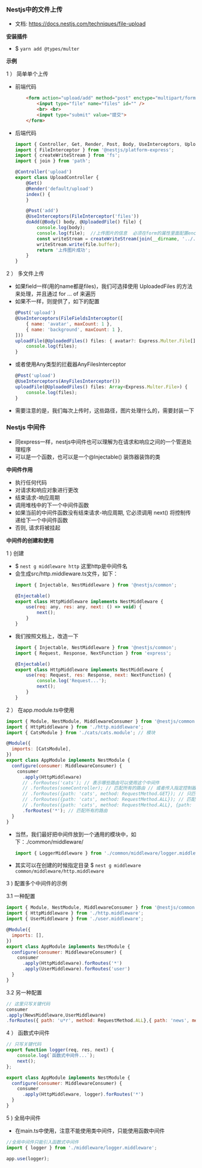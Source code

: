 ### Nestjs中的文件上传

- 文档: https://docs.nestjs.com/techniques/file-upload

**安装插件**

- $ `yarn add @types/multer`

**示例**

1 ） 简单单个上传

- 前端代码
    ```html
        <form action="upload/add" method="post" enctype="multipart/form-data">
            <input type="file" name="files" id="" />
            <br> <br>
            <input type="submit" value="提交">
        </form>
    ```

- 后端代码
    ```js
    import { Controller, Get, Render, Post, Body, UseInterceptors, UploadedFile } from '@nestjs/common';
    import { FileInterceptor } from '@nestjs/platform-express';
    import { createWriteStream } from 'fs';
    import { join } from 'path';

    @Controller('upload')
    export class UploadController {
        @Get()
        @Render('default/upload')
        index() {
        }

        @Post('add')
        @UseInterceptors(FileInterceptor('files'))
        doAdd(@Body() body, @UploadedFile() file) {
            console.log(body);
            console.log(file);  //上传图片的信息  必须在form的属性里面配置enctype="multipart/form-data"
            const writeStream = createWriteStream(join(__dirname, '../../public/upload', `${Date.now()}-${file.originalname}`))
            writeStream.write(file.buffer);
            return '上传图片成功';
        }
    }
    ```

2 ） 多文件上传

- 如果field一样(用的name都是files)，我们可选择使用 UploadedFiles 的方法来处理，并且通过 for ... of 来遍历
- 如果不一样，则提供了，如下的配置
    ```js
    @Post('upload')
    @UseInterceptors(FileFieldsInterceptor([
        { name: 'avatar', maxCount: 1 },
        { name: 'background', maxCount: 1 },
    ]))
    uploadFile(@UploadedFiles() files: { avatar?: Express.Multer.File[], background?: Express.Multer.File[] }) {
        console.log(files);
    }
    ```
- 或者使用Any类型的拦截器AnyFilesInterceptor
    ```js
    @Post('upload')
    @UseInterceptors(AnyFilesInterceptor())
    uploadFile(@UploadedFiles() files: Array<Express.Multer.File>) {
        console.log(files);
    }
    ```
- 需要注意的是，我们每次上传时，这些路径，图片处理什么的，需要封装一下

### Nestjs 中间件

- 同express一样，nestjs中间件也可以理解为在请求和响应之间的一个管道处理程序
- 可以是一个函数，也可以是一个@Injectable() 装饰器装饰的类

**中间件作用**

- 执行任何代码
- 对请求和响应对象进行更改
- 结束请求-响应周期
- 调用堆栈中的下一个中间件函数
- 如果当前的中间件函数没有结束请求-响应周期, 它必须调用 next() 将控制传递给下一个中间件函数
- 否则, 请求将被挂起

**中间件的创建和使用**

1 ) 创建

- $ `nest g middleware http` 这里http是中间件名
- 会生成src/http.middleware.ts文件，如下：
    ```js
    import { Injectable, NestMiddleware } from '@nestjs/common';

    @Injectable()
    export class HttpMiddleware implements NestMiddleware {
        use(req: any, res: any, next: () => void) {
            next();
        }
    }
    ```
- 我们按照文档上，改造一下
    ```js
    import { Injectable, NestMiddleware } from '@nestjs/common';
    import { Request, Response, NextFunction } from 'express';

    @Injectable()
    export class HttpMiddleware implements NestMiddleware {
        use(req: Request, res: Response, next: NextFunction) {
            console.log('Request...');
            next();
        }
    }
    ```

2 ） 在app.module.ts中使用

```js
import { Module, NestModule, MiddlewareConsumer } from '@nestjs/common';
import { HttpMiddleware } from './http.middleware';
import { CatsModule } from './cats/cats.module'; // 模块

@Module({
  imports: [CatsModule],
})
export class AppModule implements NestModule {
  configure(consumer: MiddlewareConsumer) {
    consumer
      .apply(HttpMiddleware)
      // .forRoutes('cats'); // 表示哪些路由可以使用这个中间件
      // .forRoutes(someController); // 匹配所有的路由 // 或者传入指定控制器，但是不建议这样写 
      // .forRoutes({path: 'cats', method: RequestMethod.GET}); // 只匹配GET
      // .forRoutes({path: 'cats', method: RequestMethod.ALL}); // 匹配所有方法
      // .forRoutes({path: 'cats', method: RequestMethod.ALL}, {path: 'user', method: RequestMethod.ALL}); // 配置多个
      .forRoutes('*'); // 匹配所有的路由 
  }
}
```

- 当然，我们最好把中间件放到一个通用的模块中，如下：./common/middleware/
    ```js
    import { LoggerMiddleware } from './common/middleware/logger.middleware';
    ```
- 其实可以在创建的时候指定目录 $ `nest g middleware common/middleware/http.middleware`

3 ) 配置多个中间件的示例

3.1 一种配置
```js
import { Module, NestModule, MiddlewareConsumer } from '@nestjs/common';
import { HttpMiddleware } from './http.middleware';
import { UserMiddleware } from './user.middleware';

@Module({
  imports: [],
})
export class AppModule implements NestModule {
  configure(consumer: MiddlewareConsumer) {
    consumer
      .apply(HttpMiddleware).forRoutes('*')
      .apply(UserMiddleware).forRoutes('user')
  }
}
```

3.2 另一种配置

```js
// 这里只写关键代码
consumer
.apply(NewsMiddleware,UserMiddleware)
.forRoutes({ path: 'u*r', method: RequestMethod.ALL},{ path: 'news', method: RequestMethod.ALL}) // 这里不讲究顺序

```

4 ） 函数式中间件

```js
// 只写关键代码
export function logger(req, res, next) { 
    console.log(`函数式中间件...`);
    next();
};

export class AppModule implements NestModule {
  configure(consumer: MiddlewareConsumer) {
    consumer
      .apply(HttpMiddleware, logger).forRoutes('*')
  }
}
```

5 ) 全局中间件

- 在main.ts中使用，注意不能使用类中间件，只能使用函数中间件

```js
//全局中间件只能引入函数式中间件
import { logger } from './middleware/logger.middleware';

app.use(logger);
```
